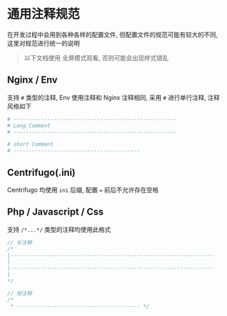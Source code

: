 # 通用注释规范

在开发过程中会用到各种各样的配置文件, 但配置文件的规范可能有较大的不同, 这里对规范进行统一的说明

> 以下文档使用 全屏模式观看, 否则可能会出现样式错乱

## Nginx / Env

支持 `#` 类型的注释, Env 使用注释和 Nginx 注释相同, 采用 `#` 进行单行注释, 注释风格如下

```conf
# -----------------------------------------------------
# Long Comment
# -----------------------------------------------------

# short Comment
# -----------------------------------------
```

## Centrifugo(.ini)

Centrifugo 均使用 `ini` 后缀, 配置 `=` 前后不允许存在空格

## Php / Javascript / Css

支持 `/*...*/` 类型的注释均使用此格式

```php
// 长注释
/*
|------------------------------------------------------------------
|
|------------------------------------------------------------------
|
*/

// 短注释
/*
 * ---------------------------------------- */
```
